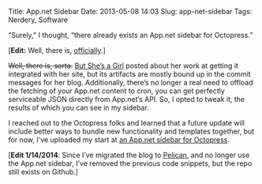 Title: App.net Sidebar
Date: 2013-05-08 14:03
Slug: app-net-sidebar
Tags: Nerdery, Software

“Surely,” I thought, “there already exists an App.net sidebar for Octopress.”

[**Edit:** Well, there is, [officially](https://github.com/octopress/adn-timeline).]

<strike>Well, there is, sorta.</strike> [But She’s a
Girl](http://www.rousette.org.uk/blog/archives/app-dot-net-widget/) posted
about her work at getting it integrated with her site, but its artifacts are
mostly bound up in the commit messages for her blog. Additionally, there’s no
longer a real need to offload the fetching of your App.net content to cron, you
can get perfectly serviceable JSON directly from App.net’s API. So, I opted to
tweak it, the results of which you can see in my sidebar.  

<!-- more -->

I reached out to the Octopress folks and learned that a future update will
include better ways to bundle new functionality and templates together, but for
now, I've uploaded my start at
[an App.net sidebar for Octopress](https://github.com/urbanape/octopress-appnet-sidebar/).

[**Edit 1/14/2014**: Since I’ve migrated the blog to
[Pelican](http://getplican.com), and no longer use the App.net sidebar, I’ve
removed the previous code snippets, but the repo still exists on Github.]
